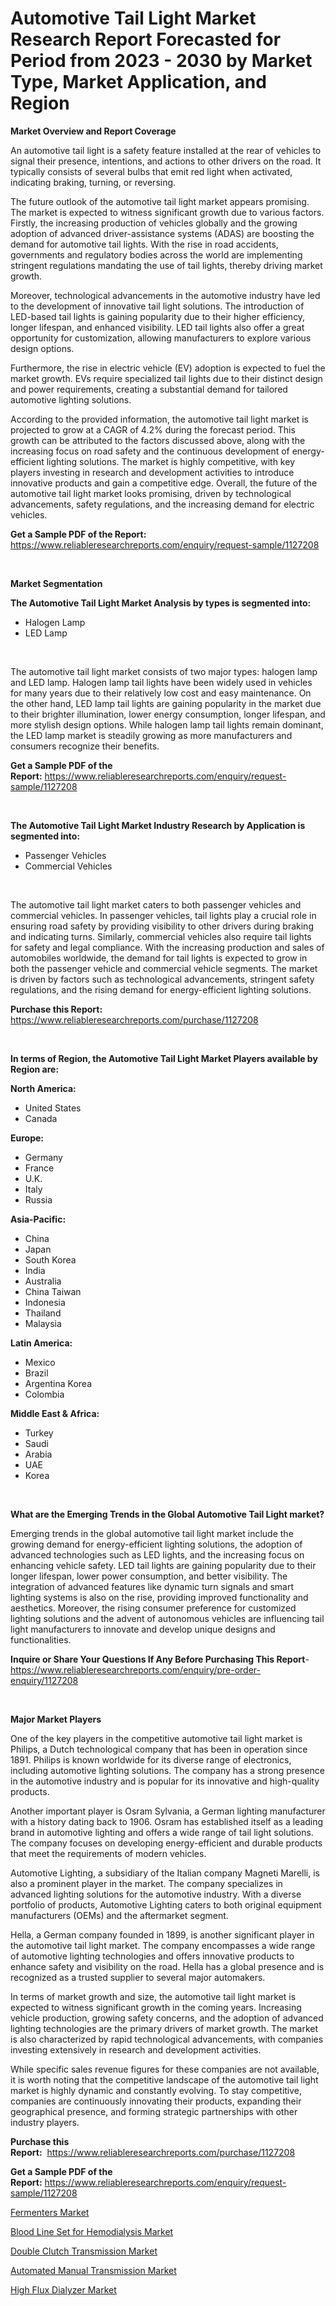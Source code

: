 <p><h1>Automotive Tail Light Market Research Report Forecasted for Period from 2023 -  2030 by Market Type, Market Application, and Region</h1></p><p><strong>Market Overview and Report Coverage</strong></p>
<p><p>An automotive tail light is a safety feature installed at the rear of vehicles to signal their presence, intentions, and actions to other drivers on the road. It typically consists of several bulbs that emit red light when activated, indicating braking, turning, or reversing.</p><p>The future outlook of the automotive tail light market appears promising. The market is expected to witness significant growth due to various factors. Firstly, the increasing production of vehicles globally and the growing adoption of advanced driver-assistance systems (ADAS) are boosting the demand for automotive tail lights. With the rise in road accidents, governments and regulatory bodies across the world are implementing stringent regulations mandating the use of tail lights, thereby driving market growth.</p><p>Moreover, technological advancements in the automotive industry have led to the development of innovative tail light solutions. The introduction of LED-based tail lights is gaining popularity due to their higher efficiency, longer lifespan, and enhanced visibility. LED tail lights also offer a great opportunity for customization, allowing manufacturers to explore various design options.</p><p>Furthermore, the rise in electric vehicle (EV) adoption is expected to fuel the market growth. EVs require specialized tail lights due to their distinct design and power requirements, creating a substantial demand for tailored automotive lighting solutions.</p><p>According to the provided information, the automotive tail light market is projected to grow at a CAGR of 4.2% during the forecast period. This growth can be attributed to the factors discussed above, along with the increasing focus on road safety and the continuous development of energy-efficient lighting solutions. The market is highly competitive, with key players investing in research and development activities to introduce innovative products and gain a competitive edge. Overall, the future of the automotive tail light market looks promising, driven by technological advancements, safety regulations, and the increasing demand for electric vehicles.</p></p>
<p><strong>Get a Sample PDF of the Report:</strong> <a href="https://www.reliableresearchreports.com/enquiry/request-sample/1127208">https://www.reliableresearchreports.com/enquiry/request-sample/1127208</a></p>
<p>&nbsp;</p>
<p><strong>Market Segmentation</strong></p>
<p><strong>The Automotive Tail Light Market Analysis by types is segmented into:</strong></p>
<p><ul><li>Halogen Lamp</li><li>LED Lamp</li></ul></p>
<p>&nbsp;</p>
<p><p>The automotive tail light market consists of two major types: halogen lamp and LED lamp. Halogen lamp tail lights have been widely used in vehicles for many years due to their relatively low cost and easy maintenance. On the other hand, LED lamp tail lights are gaining popularity in the market due to their brighter illumination, lower energy consumption, longer lifespan, and more stylish design options. While halogen lamp tail lights remain dominant, the LED lamp market is steadily growing as more manufacturers and consumers recognize their benefits.</p></p>
<p><strong>Get a Sample PDF of the Report:</strong>&nbsp;<a href="https://www.reliableresearchreports.com/enquiry/request-sample/1127208">https://www.reliableresearchreports.com/enquiry/request-sample/1127208</a></p>
<p>&nbsp;</p>
<p><strong>The Automotive Tail Light Market Industry Research by Application is segmented into:</strong></p>
<p><ul><li>Passenger Vehicles</li><li>Commercial Vehicles</li></ul></p>
<p>&nbsp;</p>
<p><p>The automotive tail light market caters to both passenger vehicles and commercial vehicles. In passenger vehicles, tail lights play a crucial role in ensuring road safety by providing visibility to other drivers during braking and indicating turns. Similarly, commercial vehicles also require tail lights for safety and legal compliance. With the increasing production and sales of automobiles worldwide, the demand for tail lights is expected to grow in both the passenger vehicle and commercial vehicle segments. The market is driven by factors such as technological advancements, stringent safety regulations, and the rising demand for energy-efficient lighting solutions.</p></p>
<p><strong>Purchase this Report:</strong>&nbsp; <a href="https://www.reliableresearchreports.com/purchase/1127208">https://www.reliableresearchreports.com/purchase/1127208</a></p>
<p>&nbsp;</p>
<p><strong>In terms of Region, the Automotive Tail Light Market Players available by Region are:</strong></p>
<p>
    <p> <strong> North America: </strong>
        <ul>
            <li>United States</li>
            <li>Canada</li>
        </ul>
        </p> 
    <p> <strong> Europe: </strong>
        <ul>
            <li>Germany</li>
            <li>France</li>
            <li>U.K.</li>
            <li>Italy</li>
            <li>Russia</li>
        </ul>
        </p> 
    <p> <strong> Asia-Pacific: </strong>
        <ul>
            <li>China</li>
            <li>Japan</li>
            <li>South Korea</li>
            <li>India</li>
            <li>Australia</li>
            <li>China Taiwan</li>
            <li>Indonesia</li>
            <li>Thailand</li>
            <li>Malaysia</li>
        </ul>
        </p> 
    <p> <strong> Latin America: </strong>
        <ul>
            <li>Mexico</li>
            <li>Brazil</li>
            <li>Argentina Korea</li>
            <li>Colombia</li>
        </ul>
        </p> 
    <p> <strong> Middle East & Africa: </strong>
        <ul>
            <li>Turkey</li>
            <li>Saudi</li>
            <li>Arabia</li>
            <li>UAE</li>
            <li>Korea</li>
        </ul>
    </p>
    </p>
<p>&nbsp;</p>
<p><strong>What are the Emerging Trends in the Global Automotive Tail Light market?</strong></p>
<p><p>Emerging trends in the global automotive tail light market include the growing demand for energy-efficient lighting solutions, the adoption of advanced technologies such as LED lights, and the increasing focus on enhancing vehicle safety. LED tail lights are gaining popularity due to their longer lifespan, lower power consumption, and better visibility. The integration of advanced features like dynamic turn signals and smart lighting systems is also on the rise, providing improved functionality and aesthetics. Moreover, the rising consumer preference for customized lighting solutions and the advent of autonomous vehicles are influencing tail light manufacturers to innovate and develop unique designs and functionalities.</p></p>
<p><strong>Inquire or Share Your Questions If Any Before Purchasing This Report</strong>- <a href="https://www.reliableresearchreports.com/enquiry/pre-order-enquiry/1127208">https://www.reliableresearchreports.com/enquiry/pre-order-enquiry/1127208</a></p>
<p>&nbsp;</p>
<p><strong>Major Market Players</strong></p>
<p><p>One of the key players in the competitive automotive tail light market is Philips, a Dutch technological company that has been in operation since 1891. Philips is known worldwide for its diverse range of electronics, including automotive lighting solutions. The company has a strong presence in the automotive industry and is popular for its innovative and high-quality products.</p><p>Another important player is Osram Sylvania, a German lighting manufacturer with a history dating back to 1906. Osram has established itself as a leading brand in automotive lighting and offers a wide range of tail light solutions. The company focuses on developing energy-efficient and durable products that meet the requirements of modern vehicles.</p><p>Automotive Lighting, a subsidiary of the Italian company Magneti Marelli, is also a prominent player in the market. The company specializes in advanced lighting solutions for the automotive industry. With a diverse portfolio of products, Automotive Lighting caters to both original equipment manufacturers (OEMs) and the aftermarket segment.</p><p>Hella, a German company founded in 1899, is another significant player in the automotive tail light market. The company encompasses a wide range of automotive lighting technologies and offers innovative products to enhance safety and visibility on the road. Hella has a global presence and is recognized as a trusted supplier to several major automakers.</p><p>In terms of market growth and size, the automotive tail light market is expected to witness significant growth in the coming years. Increasing vehicle production, growing safety concerns, and the adoption of advanced lighting technologies are the primary drivers of market growth. The market is also characterized by rapid technological advancements, with companies investing extensively in research and development activities.</p><p>While specific sales revenue figures for these companies are not available, it is worth noting that the competitive landscape of the automotive tail light market is highly dynamic and constantly evolving. To stay competitive, companies are continuously innovating their products, expanding their geographical presence, and forming strategic partnerships with other industry players.</p></p>
<p><strong>Purchase this Report:</strong>&nbsp;&nbsp;<a href="https://www.reliableresearchreports.com/purchase/1127208">https://www.reliableresearchreports.com/purchase/1127208</a></p>
<p></p>
<p><strong>Get a Sample PDF of the Report:</strong>&nbsp;<a href="https://www.reliableresearchreports.com/enquiry/request-sample/1127208">https://www.reliableresearchreports.com/enquiry/request-sample/1127208</a></p>
<p><p><a href="https://medium.com/@adiroy75486/fermenters-market-research-report-its-history-and-forecast-2023-to-2030-4e9c01798d70">Fermenters Market</a></p><p><a href="https://www.linkedin.com/pulse/decoding-blood-line-set-hemodialysis-market-deep-dive-urs7e/">Blood Line Set for Hemodialysis Market</a></p><p><a href="https://github.com/WillieWoodard/Market-Research-Report-List-2/blob/main/double-clutch-transmission-market.md">Double Clutch Transmission Market</a></p><p><a href="https://github.com/PeterParrish5/Market-Research-Report-List-2/blob/main/automated-manual-transmission-market.md">Automated Manual Transmission Market</a></p><p><a href="https://www.linkedin.com/pulse/high-flux-dialyzer-market-size-share-amp-trends-analysis-vazoc/">High Flux Dialyzer Market</a></p></p>